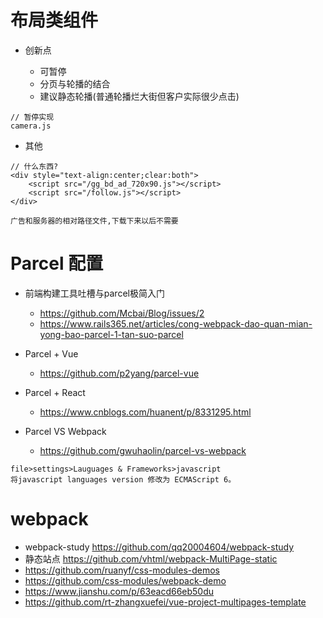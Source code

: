 # 布局类组件

- 创新点

    - 可暂停
    - 分页与轮播的结合
    - 建议静态轮播(普通轮播烂大街但客户实际很少点击)

```shell
// 暂停实现
camera.js
```
    
- 其他    
```shell
// 什么东西?
<div style="text-align:center;clear:both">
    <script src="/gg_bd_ad_720x90.js"></script>
    <script src="/follow.js"></script>
</div>

广告和服务器的相对路径文件,下载下来以后不需要
```

# Parcel 配置

- 前端构建工具吐槽与parcel极简入门 
    - https://github.com/Mcbai/Blog/issues/2
    - https://www.rails365.net/articles/cong-webpack-dao-quan-mian-yong-bao-parcel-1-tan-suo-parcel
    
- Parcel + Vue 
    - https://github.com/p2yang/parcel-vue
    
- Parcel  + React

    - https://www.cnblogs.com/huanent/p/8331295.html    

- Parcel VS Webpack 
    - https://github.com/gwuhaolin/parcel-vs-webpack

```shell
file>settings>Lauguages & Frameworks>javascript
将javascript languages version 修改为 ECMAScript 6。
```

# webpack

- webpack-study https://github.com/qq20004604/webpack-study
- 静态站点 https://github.com/vhtml/webpack-MultiPage-static
- https://github.com/ruanyf/css-modules-demos
- https://github.com/css-modules/webpack-demo
- https://www.jianshu.com/p/63eacd66eb50du
- https://github.com/rt-zhangxuefei/vue-project-multipages-template